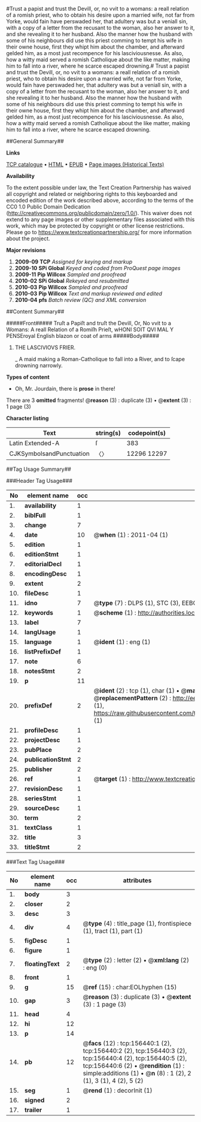 #Trust a papist and trust the Devill, or, no vvit to a womans: a reall relation of a romish priest, who to obtain his desire upon a married wife, not far from Yorke, would fain have perswaded her, that adultery was but a veniall sin, with a copy of a letter from the recusant to the woman, also her answer to it, and she revealing it to her husband. Also the manner how the husband with some of his neighbours did use this priest comming to tempt his wife in their owne house, first they whipt him about the chamber, and afterward gelded him, as a most just recompence for his lasciviousnesse. As also, how a witty maid served a romish Catholique about the like matter, making him to fall into a river, where he scarce escaped drowning.#
Trust a papist and trust the Devill, or, no vvit to a womans: a reall relation of a romish priest, who to obtain his desire upon a married wife, not far from Yorke, would fain have perswaded her, that adultery was but a veniall sin, with a copy of a letter from the recusant to the woman, also her answer to it, and she revealing it to her husband. Also the manner how the husband with some of his neighbours did use this priest comming to tempt his wife in their owne house, first they whipt him about the chamber, and afterward gelded him, as a most just recompence for his lasciviousnesse. As also, how a witty maid served a romish Catholique about the like matter, making him to fall into a river, where he scarce escaped drowning.

##General Summary##

**Links**

[TCP catalogue](http://www.ota.ox.ac.uk/tcp/)  • 
[HTML](http://tei.it.ox.ac.uk/tcp/Texts-HTML/free/A95/A95330.html)  • 
[EPUB](http://tei.it.ox.ac.uk/tcp/Texts-EPUB/free/A95/A95330.epub) • 
[Page images (Historical Texts)](https://historicaltexts.jisc.ac.uk/eebo-99860702e)

**Availability**

To the extent possible under law, the Text Creation Partnership has waived all copyright and related or neighboring rights to this keyboarded and encoded edition of the work described above, according to the terms of the CC0 1.0 Public Domain Dedication (http://creativecommons.org/publicdomain/zero/1.0/). This waiver does not extend to any page images or other supplementary files associated with this work, which may be protected by copyright or other license restrictions. Please go to https://www.textcreationpartnership.org/ for more information about the project.

**Major revisions**

1. __2009-09__ __TCP__ *Assigned for keying and markup*
1. __2009-10__ __SPi Global__ *Keyed and coded from ProQuest page images*
1. __2009-11__ __Pip Willcox__ *Sampled and proofread*
1. __2010-02__ __SPi Global__ *Rekeyed and resubmitted*
1. __2010-03__ __Pip Willcox__ *Sampled and proofread*
1. __2010-03__ __Pip Willcox__ *Text and markup reviewed and edited*
1. __2010-04__ __pfs__ *Batch review (QC) and XML conversion*

##Content Summary##

#####Front#####
Truſt a Papiſt and truſt the Devill, Or, No vvit to a Womans: A reall Relation of a Romiſh Prieſt, wHONI SOIT QVI MAL Y PENSEroyal English blazon or coat of arms
#####Body#####

1. THE LASCIVIOVS FRIER.

    _ A maid making a Roman-Catholique to fall into a River, and to ſcape drowning narrowly.

**Types of content**

  * Oh, Mr. Jourdain, there is **prose** in there!

There are 3 **omitted** fragments! 
 @__reason__ (3) : duplicate (3)  •  @__extent__ (3) : 1 page (3)

**Character listing**


|Text|string(s)|codepoint(s)|
|---|---|---|
|Latin Extended-A|ſ|383|
|CJKSymbolsandPunctuation|〈〉|12296 12297|

##Tag Usage Summary##

###Header Tag Usage###

|No|element name|occ|attributes|
|---|---|---|---|
|1.|__availability__|1||
|2.|__biblFull__|1||
|3.|__change__|7||
|4.|__date__|10| @__when__ (1) : 2011-04 (1)|
|5.|__edition__|1||
|6.|__editionStmt__|1||
|7.|__editorialDecl__|1||
|8.|__encodingDesc__|1||
|9.|__extent__|2||
|10.|__fileDesc__|1||
|11.|__idno__|7| @__type__ (7) : DLPS (1), STC (3), EEBO-CITATION (1), PROQUEST (1), VID (1)|
|12.|__keywords__|1| @__scheme__ (1) : http://authorities.loc.gov/ (1)|
|13.|__label__|7||
|14.|__langUsage__|1||
|15.|__language__|1| @__ident__ (1) : eng (1)|
|16.|__listPrefixDef__|1||
|17.|__note__|6||
|18.|__notesStmt__|2||
|19.|__p__|11||
|20.|__prefixDef__|2| @__ident__ (2) : tcp (1), char (1)  •  @__matchPattern__ (2) : ([0-9\-]+):([0-9IVX]+) (1), (.+) (1)  •  @__replacementPattern__ (2) : http://eebo.chadwyck.com/downloadtiff?vid=$1&page=$2 (1), https://raw.githubusercontent.com/textcreationpartnership/Texts/master/tcpchars.xml#$1 (1)|
|21.|__profileDesc__|1||
|22.|__projectDesc__|1||
|23.|__pubPlace__|2||
|24.|__publicationStmt__|2||
|25.|__publisher__|2||
|26.|__ref__|1| @__target__ (1) : http://www.textcreationpartnership.org/docs/. (1)|
|27.|__revisionDesc__|1||
|28.|__seriesStmt__|1||
|29.|__sourceDesc__|1||
|30.|__term__|2||
|31.|__textClass__|1||
|32.|__title__|3||
|33.|__titleStmt__|2||


###Text Tag Usage###

|No|element name|occ|attributes|
|---|---|---|---|
|1.|__body__|3||
|2.|__closer__|2||
|3.|__desc__|3||
|4.|__div__|4| @__type__ (4) : title_page (1), frontispiece (1), tract (1), part (1)|
|5.|__figDesc__|1||
|6.|__figure__|1||
|7.|__floatingText__|2| @__type__ (2) : letter (2)  •  @__xml:lang__ (2) : eng (0)|
|8.|__front__|1||
|9.|__g__|15| @__ref__ (15) : char:EOLhyphen (15)|
|10.|__gap__|3| @__reason__ (3) : duplicate (3)  •  @__extent__ (3) : 1 page (3)|
|11.|__head__|4||
|12.|__hi__|12||
|13.|__p__|14||
|14.|__pb__|12| @__facs__ (12) : tcp:156440:1 (2), tcp:156440:2 (2), tcp:156440:3 (2), tcp:156440:4 (2), tcp:156440:5 (2), tcp:156440:6 (2)  •  @__rendition__ (1) : simple:additions (1)  •  @__n__ (8) : 1 (2), 2 (1), 3 (1), 4 (2), 5 (2)|
|15.|__seg__|1| @__rend__ (1) : decorInit (1)|
|16.|__signed__|2||
|17.|__trailer__|1||
